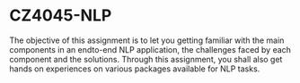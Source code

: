 # CZ4045-NLP
The objective of this assignment is to let you getting familiar with the main components in an endto-end NLP application, the challenges faced by each component and the solutions. Through this assignment, you shall also get hands on experiences on various packages available for NLP tasks.
